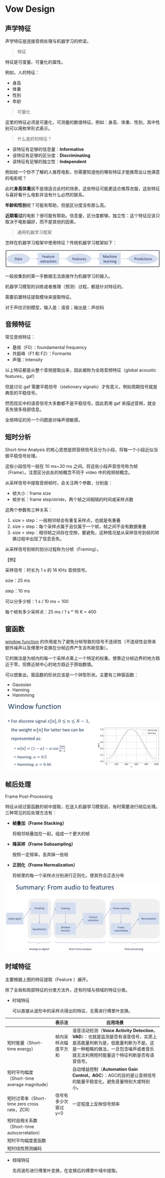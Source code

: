 # Vow Design

## 声学特征

声学特征是连接音频处理与机器学习的桥梁。

> 特征

特征是可度量、可量化的属性。

例如，人的特征：

* 身高
* 体重
* 性别
* 年龄



> 可量化

这里的特征必须是可量化，可测量的数值特征。例如：身高、体重、性别，其中性别可以用枚举形式表示。



> 什么是好的特征？

* 该特征有足够的信息量：**Informative**
* 该特征有足够的区分度：**Discriminating**
* 该特征有足够的独立性：**Independent**



例如给一个你不了解的人推荐电影，你需要知道他的哪些特征才能推荐出让他满意的电影呢？

此时**身高体重**就不是很适合此时的场景，这些特征可能更适合推荐衣服，这些特征与喜好看什么电影并没有什么必然的联系。

**年龄和性别**呢？可能有帮助，但是区分度没有那么高。

**近期看过**的电影？很可能有帮助。信息量，区分度都够。独立性：这个特征应该只取决于电影偏好，而不是其他的因素。



> 通用机器学习框架

怎样在机器学习框架中使用特征？传统机器学习框架如下：

![image-20230908115121643](https://raw.githubusercontent.com/huibazdy/TyporaPicture/main/image-20230908115121643.png)

一般收集到的第一手数据无法直接作为机器学习的输入。

机器学习模型的训练或者推理（预测）过程，都是针对特征的。

需要前置特征提取模块来提取特征。



对于声纹识别模型，输入是：语音；输出是：声纹码



## 音频特征

常见音频特征：

* 基频（F0）：foundamental frequency
* 共振峰（F1 和 F2）：Formants
* 声强：Intensity

以上特征都是从整个音频提取出来，因此被称为全局音频特征（global acoustic features，gaf）



但是讨论 gaf 需要平稳信号（stationary signals）才有意义，例如周期信号就是典型的平稳信号。



然而现实中的语音信号大多数都不是平稳信号。因此若用 gaf 来描述音频，就会丢失很多局部信息。



全局特征的另一个问题是对噪声很敏感。



## 短时分析

Short-time Analysis 的核心思想是把音频信号且分为小段，将每一个小段近似当做平稳信号处理。

这些小段信号一般在 10 ms~30 ms 之间。将这些小段声音信号称为帧（Frame）。注意区分此处的帧概念不同于 video 中的视频帧概念。

从采样信号中提取音频帧时，会关注两个参数，分别是：

* 帧大小：frame size
* 帧步长：frame step/stride，两个帧之间相隔的时间或采样点数

这两个参数有三种关系：

1. size > step：一般相邻帧会有重复采样点，也就是有重叠
2. size = step：每个采样点属于且仅属于一个帧，帧之间不会有数据重叠
3. size < step：相邻帧之间存在空隙，要避免，这种情况是从采样信号到帧的转换过程中出现了信息丢失。

从采样信号到帧的划分过程称为分帧（Framing）。



【例】

采样信号：时长为 1 s 的 16 KHz 音频信号。

size：25 ms

step：10 ms

可以分多少帧：1 s / 10 ms = 100

每个帧有多少采样点：25 ms / 1 s * 16 K = 400



## 窗函数

[window function](https://zh.wikipedia.org/zh-hans/%E7%AA%97%E5%87%BD%E6%95%B0) 的作用是为了避免分帧导致的信号不连续性（不连续性会带来额外噪声以及傅里叶变换在分帧边界产生吉布斯现象）。

它的做法是为帧内的每一个采样点乘上一个特定的权重。使靠近分帧边界的地方趋近于零，但靠近帧中心的地方趋近于原始数值。

可以想象出，窗函数的形状应该是一个钟型形状。主要有三种窗函数：

* Gaussian
* Hanning
* Hanmming

![image-20231002171528608](https://raw.githubusercontent.com/huibazdy/TyporaPicture/main/image-20231002171528608.png)



## 帧后处理

Frame Post-Processing

特征从经过窗函数的帧中提取，在送入机器学习模型前，有时需要进行帧后处理。三种常见的后处理方法有：

* **帧叠加（Frame Stacking）**

    将相邻帧叠加在一起，组成一个更大的帧

* **降采样（Frame Subsampling）**

    按照一定频率，丢弃掉一些帧

* **正则化（Frame Normalization）**

    将帧里的每一个采样点分别进行正则化，使其符合正态分布



![image-20231002171446052](https://raw.githubusercontent.com/huibazdy/TyporaPicture/main/image-20231002171446052.png)



## 时域特征

主要根据上图的特征提取（Feature ）展开。

除了全局和局部特征的分类方法外，还有时域与频域的特征分类。

* 时域特征

    可以直接从波形中的采样点得出的特征，无需进行傅里叶变换。

|                                               | 表示法               | 应用场景                                                     |
| --------------------------------------------- | -------------------- | ------------------------------------------------------------ |
| 短时能量（Short-time energy）                 | 帧内采样点幅度平方和 | 语音活动检测（**Voice Activity Detection**，**VAD**）：也就是监测是否有语音信号，实质上是高能量判断为是，低能量判断为不是。这是一种粗略的做法，一旦包含噪声或者音乐就无法利用短时能量这个特征判断是否有语音信号。 |
| 短时平均幅度（Short-time average magnitude）  |                      | 自动增益控制（**Automation Gain Control，AGC**）：AGC的目的是让音频信号的能量平稳变化，避免音量特别大或特别小。 |
| 短时过零率（Short-time zero cross rate，ZCR） | 信号有多少次穿过y=0  | 一定程度上反映信号频率                                       |
| 短时自相关系数（Short-time autocorrelation）  |                      |                                                              |
| 短时平均幅度差函数                            |                      |                                                              |
| 短时线性预测编码                              |                      |                                                              |



* 频域特征

    先将波形进行傅里叶变换，在变换后的傅里叶域中提取。

